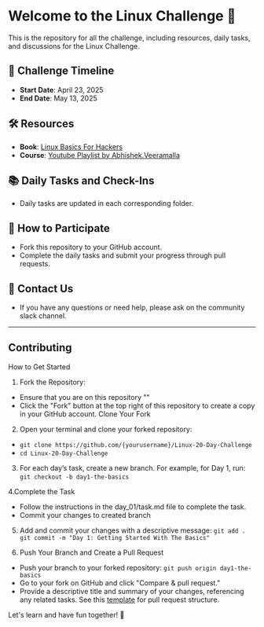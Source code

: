# Welcome to the Linux Challenge 🚀

This is the repository for all the challenge, including resources, daily tasks, and discussions for the Linux Challenge.

## 📅 Challenge Timeline
- **Start Date**: April 23, 2025
- **End Date**: May 13, 2025

## 🛠 Resources
- **Book**: [Linux Basics For Hackers](https://archive.org/details/linux-basics-for-hackers/page/n23/mode/2up)
- **Course**: [Youtube Playlist by Abhishek.Veeramalla](https://www.youtube.com/playlist?list=PLdpzxOOAlwvIBIRWcReRV-m2kgIW6V6gr)

## 📚 Daily Tasks and Check-Ins
- Daily tasks are updated in each corresponding folder.

## 👥 How to Participate
- Fork this repository to your GitHub account.
- Complete the daily tasks and submit your progress through pull requests.

## 📧 Contact Us
- If you have any questions or need help, please ask on the community slack channel.

---

## Contributing
How to Get Started

1. Fork the Repository:
- Ensure that you are on this repository ""
- Click the "Fork" button at the top right of this repository to create a copy in your GitHub account.
Clone Your Fork

2. Open your terminal and clone your forked repository:
- `git clone https://github.com/{yourusername}/Linux-20-Day-Challenge`
- `cd Linux-20-Day-Challenge`

3. For each day’s task, create a new branch. For example, for Day 1, run:
`git checkout -b day1-the-basics`

4.Complete the Task
- Follow the instructions in the day_01/task.md file to complete the task.
- Commit your changes to created branch

5. Add and commit your changes with a descriptive message:
`git add .`
`git commit -m "Day 1: Getting Started With The Basics"`

6. Push Your Branch and Create a Pull Request

- Push your branch to your forked repository:
`git push origin day1-the-basics`
- Go to your fork on GitHub and click "Compare & pull request."
- Provide a descriptive title and summary of your changes, referencing any related tasks. See this [template](pull_request_template.md) for pull request structure.

Let's learn and have fun together! 🌟